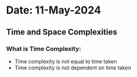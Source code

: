 # Date: 11-May-2024

## Time and Space Complexities

### What is Time Complexity:
- Time complexity is not equal to time taken
- Time complexity is not dependent on time taken